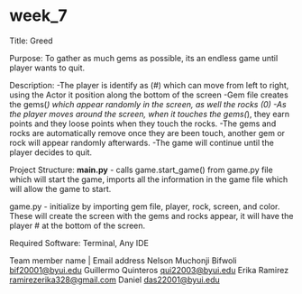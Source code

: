 # week_7

Title: Greed 

Purpose: 
To gather as much gems as possible, its an endless game until player wants to quit. 

Description:
-The player is identify as (#) which can move from left to right, using the Actor it position along the bottom of the screen
-Gem file creates the gems(*) which appear randomly in the screen, as well the rocks (0)
    -As the player moves around the screen, when it touches the gems(*), they earn points and they loose points when they touch the rocks. 
-The gems and rocks are automatically remove once they are been touch, another gem or rock will appear randomly afterwards. 
-The game will continue until the player decides to quit. 


Project Structure:
__main.py__ - calls game.start_game() from game.py file which will start the game, imports all the information in the game file which will allow the game to start. 

game.py - initialize by importing gem file, player, rock, screen, and color. These will create the screen with the gems and rocks appear, it will have the player # at the bottom of the screen. 




Required Software: Terminal, Any IDE 

Team member name            | Email address
Nelson Muchonji Bifwoli       bif20001@byui.edu 
Guillermo Quinteros           qui22003@byui.edu
Erika Ramirez                 ramirezerika328@gmail.com
Daniel                        das22001@byui.edu